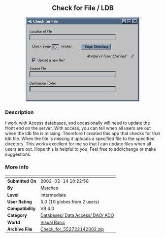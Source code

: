 ﻿<div align="center">

## Check for File / LDB

<img src="PIC20022141133465649.jpg">
</div>

### Description

I work with Access databases, and occasionally will need to update the front end on the server. With access, you can tell when all users are out when the ldb file is missing. Therefore I created this app that checks for that ldb file. When the file is missing it uploads a specified file to the specified directory.  This works excellent for me so that I can update files when all users are out. Hope this is helpful to you. Feel free to add/change or make suggestions.
 
### More Info
 


<span>             |<span>
---                |---
**Submitted On**   |2002-02-14 10:22:58
**By**             |[Matches](https://github.com/Planet-Source-Code/PSCIndex/blob/master/ByAuthor/matches.md)
**Level**          |Intermediate
**User Rating**    |5.0 (10 globes from 2 users)
**Compatibility**  |VB 6\.0
**Category**       |[Databases/ Data Access/ DAO/ ADO](https://github.com/Planet-Source-Code/PSCIndex/blob/master/ByCategory/databases-data-access-dao-ado__1-6.md)
**World**          |[Visual Basic](https://github.com/Planet-Source-Code/PSCIndex/blob/master/ByWorld/visual-basic.md)
**Archive File**   |[Check\_for\_552722142002\.zip](https://github.com/Planet-Source-Code/matches-check-for-file-ldb__1-31796/archive/master.zip)








